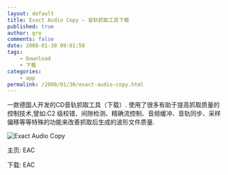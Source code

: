 ```yaml
---
layout: default
title: Exact Audio Copy – 音轨抓取工具下载
published: true
author: gro
comments: false
date: 2008-01-30 09:01:58
tags:
    - Download
    - 下载
categories:
    - app
permalink: /2008/01/30/exact-audio-copy.html
---
```

一款德国人开发的CD音轨抓取工具（下载）. 使用了很多有助于提高抓取质量的控制技术,譬如:C2 级校错、间隙检测、精确流控制、音频缓冲、音轨同步、采样偏移等等特殊的功能来改善抓取后生成的波形文件质量.

![Exact Audio Copy][1]

主页: EAC
  
下载: EAC

 [1]: http://getfreeware.net/wp-content/uploads/2008/01/scrshot_eac.png